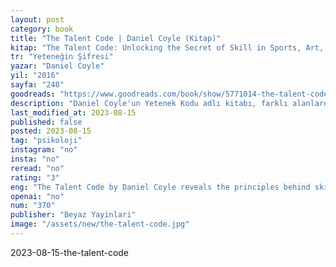 ```yaml
---
layout: post
category: book
title: "The Talent Code | Daniel Coyle (Kitap)"
kitap: "The Talent Code: Unlocking the Secret of Skill in Sports, Art, Music, Math, and Just About Everything Else"
tr: "Yeteneğin Şifresi"
yazar: "Daniel Coyle"
yil: "2016"
sayfa: "248"
goodreads: "https://www.goodreads.com/book/show/5771014-the-talent-code"
description: "Daniel Coyle'un Yetenek Kodu adlı kitabı, farklı alanlarda yetenek geliştirmenin bilimsel temellerini inceler ve uzmanlık kazanmanın belirli eğitim ve çevresel faktörlere dayandığını, doğuştan gelen bir özellik olmadığını vurgular."
last_modified_at: 2023-08-15
published: false
posted: 2023-08-15
tag: "psikoloji"
instagram: "no"
insta: "no"
reread: "no"
rating: "3"
eng: "The Talent Code by Daniel Coyle reveals the principles behind skill development across various disciplines, emphasizing the importance of deliberate practice, coaching, and the myelin sheath in achieving expertise."
openai: "no"
num: "370"
publisher: "Beyaz Yayinlari"
image: "/assets/new/the-talent-code.jpg"
---
```


2023-08-15-the-talent-code
